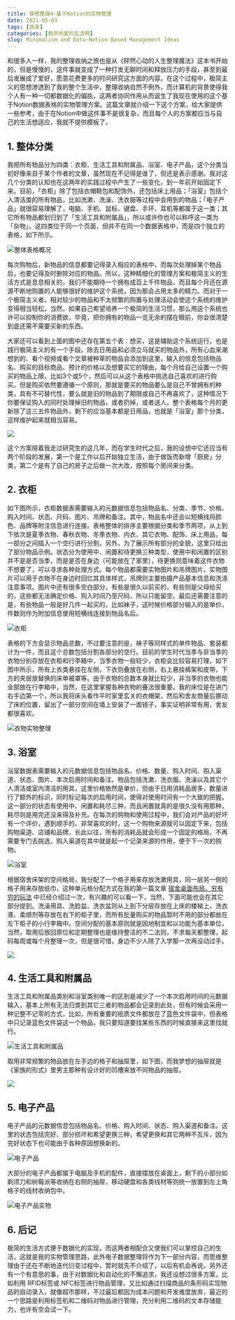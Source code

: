 ```yaml
---
title: 穿搭整理4-基于Notion的实物管理
date: 2021-05-03
tags: [效率]
categories: [我所热爱的生活啊]
slug: Minimalism and Data-Notion-Based Management Ideas
---
```


和很多人一样，我的整理收纳之旅也是从《砰然心动的人生整理魔法》这本书开始的，但是慢慢的，这件事就变成了一种打发无聊时间和释放压力的手段，甚至到最后发展成了爱好，愿意花费更多的时间研究这方面的内容。在这个过程中，极简主义的思想渗透到了我的整个生活中，整理收纳自然不例外，而计算机的背景使得我个人有一种一切都数据化的偏执，这两者协同作用从而诞生了我现在使用的这个基于Notion数据表格的实物管理方案。这篇文章就介绍一下这个方案，给大家提供一些参考，由于在Notion中做这件事不是很复杂，而且每个人的方案都应当与自己的生活想适应，我就不提供模板了。

## 1. 整体分类

我把所有物品分为四类：衣柜、生活工具和附属品、浴室、电子产品，这个分类当初好像来自于某个作者的文章，虽然现在不记得是谁了，但还是表示感谢。我对这几个分类的认知也在这两年的实践过程中产生了一些变化，到一年前开始固定下来。目前，「衣柜」除了包括衣帽鞋包和配饰外，还包括床上用品；「浴室」包括个人清洁类的所有物品，比如洗漱、洗澡、洗衣服等过程中会用到的物品；「电子产品」就很容易理解了，电脑、手机、鼠标、键盘、手环、耳机等都属于这一类；其它所有物品都划归到了「生活工具和附属品」，所以或许你也可以称呼这一类为「杂物」。这四类位于同一个页面，但并不在同一个数据表格中，而是四个独立的表格，如下所示。

![整体表格概况](https://picped-1301226557.cos.ap-beijing.myqcloud.com/SH_20210503_整体表格概况.png)

每次购物后，新物品的信息都要记得录入相应的表格中，而每次处理掉某个物品后，也要记得及时删除对应的物品。所以，这种精细化的管理方案和极简主义的生活方式是息息相关的，我们不能期待一个拥有成百上千件物品，而且每个月还在源源不断地购置的人能够很好的维护这个系统，因为那会占用太多的精力。而对于一个极简主义者，相对较少的物品和不太频繁的购置与处理活动会使这个系统的维护变得相当轻松，当然，如果自己希望培养一个极简的生活习惯，那么用这个系统也许可以抑制你的消费欲，毕竟，把你拥有的物品一览无余的摆在眼前，你会很清楚到底还需不需要买新的东西。

大家还可以看到上面的图中还存在第五个表：想买，这是辅助这个系统运行，也是践行极简主义的有一个手段。除去日用品和必须立马就买的物品外，所有心血来潮想到的、看个视频或看个文章被种草的物品会添加到这里，输入的信息包括物品名、购买的目标商品、预计的价格以及想要买它的理由，每个月给自己设置一个购买的物品上限，比如3个或5个，然后可以从这个表格中挑选自己喜欢的进行购买。但是购买依然要遵循一个原则，那就是要买的物品要么是自己不曾拥有的种类，具有不可替代性，要么就是旧的物品到了期限或自己不再喜欢了，这种情况下你要保证购入的同时处理掉旧的物品，或者扔掉，或者送人。整个表格每个月的更新除了这三五件物品外，剩下的应当基本都是日用品，也就是「浴室」那个分类，这样维护起来就相当容易。

![](https://picped-1301226557.cos.ap-beijing.myqcloud.com/SH_20210503_总体结构图.png)

这个方案陪着我走过研究生的这几年，而在学生时代之后，我的设想中它还应当有两个阶段的发展，第一个是工作以后开始独立生活，由于做饭而新增「厨房」分类，第二个是有了自己的房子之后做一次大改，按照每个房间来分类。

## 2. 衣柜

如下图所示，衣柜数据表需要输入的元数据信息包括物品名、分类、季节、价格、购入时间、状态、尺码、图片、吊牌和备注。其中，物品名中还会以短横线将颜色、品牌等附注信息进行连接。表格整体的排序主要根据分类和季节两项，从上到下依次是夏季衣物、春秋衣物、冬季衣物、内衣、其它衣物、配饰、床上用品，每一部分之间插入一个空行进行分割，另外，为了展示所有部分的全貌，这里只给出了部分物品示例。状态分为使用中、闲置和待更换三种类型，使用中和闲置的区别并不是是否当季，而是是否在身边（可能放在了家里），待更换则意味着这件衣物不想要了，可以寻求各种处理方式。每个物品都需要实物图片和吊牌图片，实物图片可以用于衣物不在身边时回忆其具体样式，吊牌则主要拍摄产品基本信息和洗涤注意事项。图片中还有很多空白部分，有些是很久以前买的，有些则是父母给买的，这些都无法确定价格、购入时间乃至尺码，所以只能留空。最后还需要注意的是，有些物品一般是好几件一起买的，比如袜子，这时候价格部分输入的是单价，件数则作为附加信息使用短横线连接到物品名后。

![衣柜](https://picped-1301226557.cos.ap-beijing.myqcloud.com/SH_20210503_衣柜.png)

表格的下方会显示物品总数，不过要注意的是，袜子等同样式的单件物品、套装都计为一件，而且这个总数包括分割各部分的空行。目前的学生时代当季与非当季的衣物分别存放在衣柜和行李箱中，当季衣物一般较少，衣柜会比较容易打理，如下图中所示，所有上衣类悬挂在左侧，下衣则叠放在右侧，右上悬挂裤架和皮带，下方的夹层放替换的床单被罩等。由于衣物的总数本身就比较少，非当季的衣物也能全部放在行李箱中，当然，在这里掌握各种衣物的叠法很重要。我的床位是在进门右手边第一个，所以我将床头看作平时家里玄关的衣帽架，然后和舍友商量后挪动了床的位置，留出了一部分空间在墙上安装了一面镜子，事实证明非常有用，舍友都很喜欢。

![衣物实物整理](https://picped-1301226557.cos.ap-beijing.myqcloud.com/SH_20210503_衣物实物整理.png)

## 3. 浴室

浴室数据表需要输入的元数据信息包括物品名、价格、数量、购入时间、购入渠道、状态、图片、本次启用时间和备注。物品包括洗漱、洗衣服、洗澡以及其它个人清洁或室内清洁的用具，这里价格依然是单价，但由于日用消耗品居多，数量进行了额外的标识，同时标记每次的启用时间，使得对使用时间有一个大致的把握。这一部分的状态有使用中、闲置和耗尽三种，而且闲置就真的是很久没有用那种，耗尽则是用完还没来得及补充。在每次的购物和使用过程中，我们会对产品的好坏有一个评价，遇到顺手的、非常喜欢的时，这一个购物来源就可以固定下来，包括购物渠道、店铺和品牌，长此以往，所有的消耗品就会形成一个固定的格局，不再需要专门去挑选，购入渠道在其中就是起一个记录来源的作用，便于下一次的购物。

![浴室](https://picped-1301226557.cos.ap-beijing.myqcloud.com/SH_20210503_浴室.png)

根据宿舍床架的空间格局，我分配了一个格子用来存放洗漱用具，同一层另一侧的格子用来存放纸巾，这种单元格分配方式在我的第一篇文章 [宿舍桌面布局，穷有穷的玩法](https://sspai.com/post/62647) 中已经介绍过一次，有兴趣的可以看一下，当然，下面可能也会在其它部分提到。洗澡用具、洗脸盆、洗衣盆则从上到下分层存放在上床的楼梯上，洗衣液、柔顺剂等存放在右下的柜子里，而所有批量购买的物品暂时不用的部分都放在左下柜子的小行李箱中。空间分配的基本原则就是因地制宜和以功能为基本单位，当然，取用后放回原位和定期整理也是维持整洁的不二法则，不求每天都整理，起码每周或每个月整理一次，但是很可惜，身边不少人除了入学那一次再没动过手。

![](https://picped-1301226557.cos.ap-beijing.myqcloud.com/SH_20210503_整体布局.png)

## 4. 生活工具和附属品

生活工具和附属品类别和浴室类别唯一的区别是减少了一个本次启用时间的元数据输入，基本上所有无法归类到其它三者的物品都会记录到此处，但有时候会采用一种记整不记零的方式，比如，所有重要的纸质文件都放在了蓝色文件袋中，但表格中只记录蓝色文件袋这一个物品，我只要知道要找某些东西的时候直接来这里找就行。

![生活工具和附属品](https://picped-1301226557.cos.ap-beijing.myqcloud.com/SH_20210503_生活工具和附属品.png)

取用非常频繁的物品放在左手边的格子和抽屉里，如下图，而我梦想的抽屉就是《家族的形式》里男主那种有设计好的凹槽来放不同物品的抽屉。

![](https://picped-1301226557.cos.ap-beijing.myqcloud.com/SH_20210503_杂物实拍图.png)

## 5. 电子产品

电子产品的元数据信息包括物品名、价格、购入时间、状态、购入渠道和备注。这里的状态包括完好、部分损坏和希望更换三种，希望更换和其它两种不互斥，因为完好状态下也可能由于各种原因想换新的。

![电子产品](https://picped-1301226557.cos.ap-beijing.myqcloud.com/SH_20210503_电子产品.png)

大部分的电子产品都属于电脑及手机的配件，直接摆放在桌面上，剩下的小部分如剃须刀和树莓派等收纳在右侧的抽屉，移动硬盘和各类线材等则统一放置到左上角格子的线材收纳包中。

![电子产品实物](https://picped-1301226557.cos.ap-beijing.myqcloud.com/SH_20210503_电子产品实物.png)

## 6. 后记

极简的生活方式便于数据化的实现，而这两者相配合又使我们可以掌控自己的生活，这就是我的实物管理思路，此外电子数据整理将作为下一部分内容，而思维整理由于还在不断地迭代衍变过程中，暂时就先不介绍了，以后有机会再说。另外还有一个有意思的事，由于对数据化和自动化的不懈追求，我还设想过很多方案，比如利用 RFID标签或 NFC标签进行物品管理，又比如通过扫描商品的条形码实现物品的自动录入，就像超市那样，不过最后都因为成本问题和开发难度放弃，最近的一个思路是利用标签机和二维码对物品进行管理，充分利用二维码的文本存储能力，也许有空会试一下。

